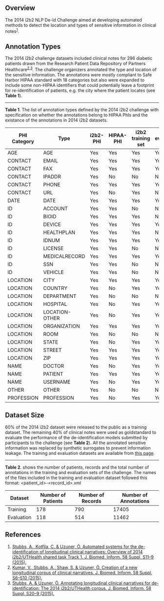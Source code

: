 ## Overview

The 2014 i2b2 NLP De-id Challenge aimed at developing automated methods to
detect the location and types of sensitive information in clinical
notes<sup>[1][1]</sup>.

## Annotation Types

The 2014 i2b2 challenge datasets included clinical notes for 296 diabetic
patients drawn from the Research Patient Data Repository of Partners
Healthcare<sup>[2][2],[3][3]</sup>. The challenge organizers annotated the type
and location of the sensitive information. The annotations were mostly compliant
to Safe Harbor HIPAA standard with 18 categories but also were expanded to
include some non-HIPAA identifiers that could potentially leave a footprint for
re-identification of patients, e.g. the city where the patient locates (see
**Table 1**).

---

**Table 1**. The list of annotation types defined by the 2014 i2b2 challenge
with specification on whether the annotations belong to HIPAA PhIs and the
existance of the annotations in 2014 i2b2 datasets.

|PHI Category| Type|i2b2-PHI|HIPAA-PHI|i2b2 training set|i2b2 evaluation set|
|-|-|-|-|-|-|
| AGE| AGE| Yes      | Yes | Yes | Yes|
| CONTACT | EMAIL          | Yes      | Yes       | Yes               | Yes |
| CONTACT | FAX            | Yes      | Yes       | Yes               | Yes|
| CONTACT | IPADDR         | Yes      | No        | No                | No|
| CONTACT | PHONE          | Yes      | Yes       | Yes               | Yes|
| CONTACT | URL            | Yes      | No        | Yes               | No |
| DATE    | DATE           | Yes      | Yes       | Yes               | Yes|
| ID      | ACCOUNT        | Yes      | Yes       | No                | No|
| ID      | BIOID          | Yes      | Yes       | Yes               | No|
| ID      | DEVICE         | Yes      | Yes       | Yes               | Yes |
| ID      | HEALTHPLAN     | Yes      | Yes       | Yes               | No |
| ID      | IDNUM          | Yes      | Yes       | Yes               | Yes |
| ID      | LICENSE        | Yes      | Yes       | No                | No|
| ID      | MEDICALRECORD  | Yes      | Yes       | Yes               | Yes |
| ID      | SSN            | Yes      | Yes       | No                | No|
| ID      | VEHICLE        | Yes      | Yes       | No                | No|
| LOCATION| CITY           | Yes      | Yes       | Yes               | Yes|
| LOCATION| COUNTRY        | Yes      | No        | Yes               | Yes |
| LOCATION| DEPARTMENT     | Yes      | No        | No                | No|
| LOCATION     | HOSPITAL       | Yes      | No        | Yes  | Yes|
| LOCATION     | LOCATION-OTHER | Yes      | No        | Yes  | Yes|
| LOCATION     | ORGANIZATION   | Yes      | Yes       | Yes  | Yes|
| LOCATION     | ROOM           | Yes      | No        | No   | No|
| LOCATION     | STATE          | Yes      | No        | Yes | Yes|
| LOCATION     | STREET         | Yes      | Yes       | Yes | Yes|
| LOCATION     | ZIP            | Yes      | Yes       | Yes  | Yes|
| NAME         | DOCTOR         | Yes      | No        | Yes  | Yes|
| NAME         | PATIENT        | Yes      | Yes       | Yes | Yes|
| NAME         | USERNAME       | Yes      | No        | Yes | Yes|
| OTHER        | OTHER          | Yes      | No        | No| No |
| PROFESSION   | PROFESSION     | Yes      | No        | Yes | Yes|

## Dataset Size

60% of the 2014 i2b2 dataset were released to the public as a training dataset.
The remaining 40% of clinical notes were used as goldstandard to evaluate the
performance of the de-identification models submitted by participants to the
challenge (see **Table 2**). All the annotated sensitive information was
replaced by synthetic surrogates to prevent information leakage. The training
and evaluation datasets are available from [this page](i2b2-dataset-dl).

---

**Table 2**. shows the number of patients, records and the total number of
annotations in the training and evaluation sets of the challenge. The names of
the files included in the training and evaluation dataset followed this format:
<patient_id>-<record_id>.xml

|Dataset|Number of Patients| Number of Records| Number of Annotations|
|-|-|-|-|
|Training|178|790|17405|
|Evaluation|118|514|11462|

## References

1. [Stubbs, A., Kotfila, C. & Uzuner, Ö. Automated systems for the de-identification
of longitudinal clinical narratives: Overview of 2014 i2b2/UTHealth shared task
Track 1. J. Biomed. Inform. 58 Suppl, S11–9 (2015).][1]
2. [Kumar, V., Stubbs, A., Shaw, S. & Uzuner, Ö. Creation of a new longitudinal
corpus of clinical narratives. J. Biomed. Inform. 58 Suppl, S6–S10 (2015).][2]
3. [Stubbs, A. & Uzuner, Ö. Annotating longitudinal clinical narratives for
de-identification: The 2014 i2b2/UTHealth corpus. J. Biomed. Inform. 58 Suppl,
S20–9 (2015).][3]

<!-- Links -->

[1]: https://dx.doi.org/10.1016%2Fj.jbi.2015.06.007
[2]: https://doi.org/10.1016/j.jbi.2015.09.018
[3]: https://doi.org/10.1016/j.jbi.2015.07.020
[i2b2-dataset-dl]: https://www.i2b2.org/NLP/